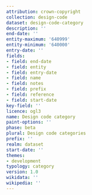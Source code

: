 ```yaml
---
attribution: crown-copyright
collection: design-code
dataset: design-code-category
description: ''
end-date: ''
entity-maximum: '640999'
entity-minimum: '640000'
entry-date: ''
fields:
- field: end-date
- field: entity
- field: entry-date
- field: name
- field: notes
- field: prefix
- field: reference
- field: start-date
key-field: ''
licence: ogl3
name: Design code category
paint-options: ''
phase: beta
plural: Design code categories
prefix: ''
realm: dataset
start-date: ''
themes:
- development
typology: category
version: 1.0
wikidata: ''
wikipedia: ''
---
```

